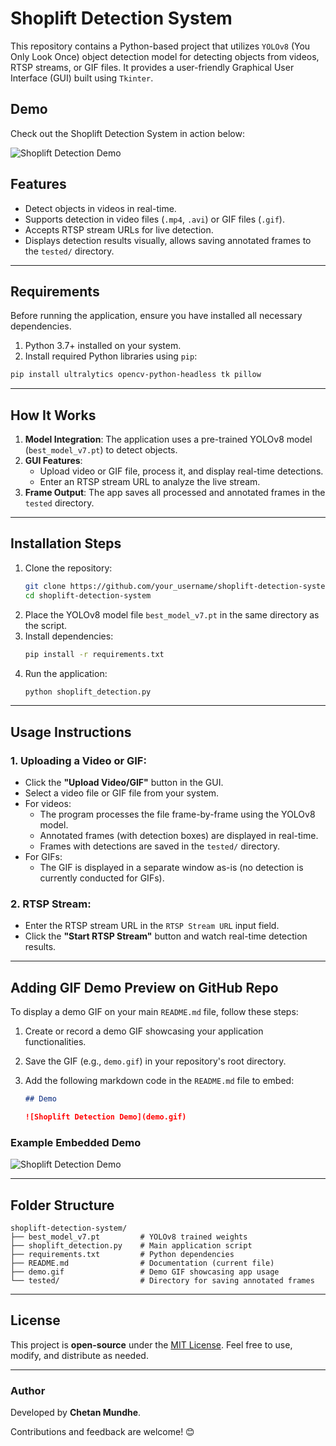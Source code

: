 # Shoplift Detection System

This repository contains a Python-based project that utilizes `YOLOv8` (You Only Look Once) object detection model for detecting objects from videos, RTSP streams, or GIF files. It provides a user-friendly Graphical User Interface (GUI) built using `Tkinter`.

## Demo

Check out the Shoplift Detection System in action below:

![Shoplift Detection Demo](ezgif.com-video-to-gif-converter.gif)

## Features

- Detect objects in videos in real-time.
- Supports detection in video files (`.mp4`, `.avi`) or GIF files (`.gif`).
- Accepts RTSP stream URLs for live detection.
- Displays detection results visually, allows saving annotated frames to the `tested/` directory.

---

## Requirements

Before running the application, ensure you have installed all necessary dependencies.

1. Python 3.7+ installed on your system.
2. Install required Python libraries using `pip`:

```bash
pip install ultralytics opencv-python-headless tk pillow
```

---

## How It Works

1. **Model Integration**: The application uses a pre-trained YOLOv8 model (`best_model_v7.pt`) to detect objects.
2. **GUI Features**:
   - Upload video or GIF file, process it, and display real-time detections.
   - Enter an RTSP stream URL to analyze the live stream.
3. **Frame Output**: The app saves all processed and annotated frames in the `tested` directory.

---

## Installation Steps

1. Clone the repository:
   ```bash
   git clone https://github.com/your_username/shoplift-detection-system.git
   cd shoplift-detection-system
   ```
2. Place the YOLOv8 model file `best_model_v7.pt` in the same directory as the script.
3. Install dependencies:
   ```bash
   pip install -r requirements.txt
   ```
4. Run the application:
   ```bash
   python shoplift_detection.py
   ```

---

## Usage Instructions

### 1. Uploading a Video or GIF:

- Click the **"Upload Video/GIF"** button in the GUI.
- Select a video file or GIF file from your system.
- For videos:
  - The program processes the file frame-by-frame using the YOLOv8 model. 
  - Annotated frames (with detection boxes) are displayed in real-time.
  - Frames with detections are saved in the `tested/` directory.
- For GIFs:
  - The GIF is displayed in a separate window as-is (no detection is currently conducted for GIFs).

### 2. RTSP Stream:

- Enter the RTSP stream URL in the `RTSP Stream URL` input field.
- Click the **"Start RTSP Stream"** button and watch real-time detection results.

---

## Adding GIF Demo Preview on GitHub Repo

To display a demo GIF on your main `README.md` file, follow these steps:

1. Create or record a demo GIF showcasing your application functionalities.
2. Save the GIF (e.g., `demo.gif`) in your repository's root directory.
3. Add the following markdown code in the `README.md` file to embed:

   ```markdown
   ## Demo

   ![Shoplift Detection Demo](demo.gif)
   ```

### Example Embedded Demo

![Shoplift Detection Demo](demo.gif)

---

## Folder Structure

```plaintext
shoplift-detection-system/
├── best_model_v7.pt         # YOLOv8 trained weights
├── shoplift_detection.py    # Main application script
├── requirements.txt         # Python dependencies
├── README.md                # Documentation (current file)
├── demo.gif                 # Demo GIF showcasing app usage
└── tested/                  # Directory for saving annotated frames
```

---

## License

This project is **open-source** under the [MIT License](LICENSE.md). Feel free to use, modify, and distribute as needed.

---

### Author

Developed by **Chetan Mundhe**.

Contributions and feedback are welcome! 😊
